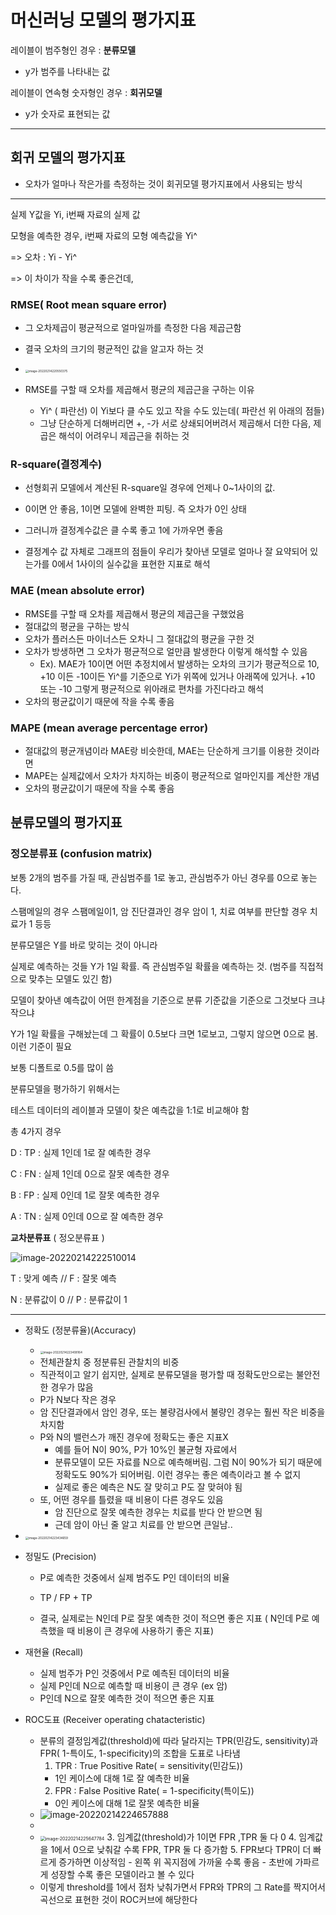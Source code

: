 # 머신러닝 모델의 평가지표

레이블이 범주형인 경우 : **분류모델**

- y가 범주를 나타내는 값

레이블이 연속형 숫자형인 경우 : **회귀모델**

- y가 숫자로 표현되는 값



---

## 회귀 모델의 평가지표

- 오차가 얼마나 작은가를 측정하는 것이 회귀모델 평가지표에서 사용되는 방식

---

실제 Y값을 Yi, i번째 자료의 실제 값

모형을 예측한 경우, i번째 자료의 모형 예측값을 Yi^

=> 오차 : Yi - Yi^

=> 이 차이가 작을 수록 좋은건데,

### RMSE( Root mean square error)

-  그 오차제곱이 평균적으로 얼마일까를 측정한 다음 제곱근함

-  결국 오차의 크기의 평균적인 값을 알고자 하는 것

-  <img src="C:\Users\chgeo\AppData\Roaming\Typora\typora-user-images\image-20220214220550375.png" alt="image-20220214220550375" style="zoom: 33%;" />

-  RMSE를 구할 때 오차를 제곱해서 평균의 제곱근을 구하는 이유
   - Yi^ ( 파란선) 이 Yi보다 클 수도 있고 작을 수도 있는데( 파란선 위 아래의 점들)
   - 그냥 단순하게 더해버리면 +, -가 서로 상쇄되어버려서 제곱해서 더한 다음, 제곱은 해석이 어려우니 제곱근을 취하는 것


### R-square(결정계수)

-  선형회귀 모델에서 계산된 R-square일 경우에 언제나 0~1사이의 값.
-  0이면 안 좋음, 1이면 모델에 완벽한 피팅. 즉 오차가 0인 상태

-  그러니까 결정계수값은 클 수록 좋고 1에 가까우면 좋음

-  결정계수 값 자체로 그래프의 점들이 우리가 찾아낸 모델로 얼마나 잘 요약되어 있는가를 0에서 1사이의 실수값을 표현한 지표로 해석



### MAE (mean absolute error)

- RMSE를 구할 때 오차를 제곱해서 평균의 제곱근을 구했었음
- 절대값의 평균을 구하는 방식
- 오차가 플러스든 마이너스든 오차니 그 절대값의 평균을 구한 것
- 오차가 방생하면 그 오차가 평균적으로 얼만큼 발생한다 이렇게 해석할 수 있음
  - Ex). MAE가 10이면 어떤 추정치에서 발생하는 오차의 크기가 평균적으로 10, +10 이든 -10이든 Yi^를 기준으로 Yi가 위쪽에 있거나 아래쪽에 있거나. +10 또는 -10 그렇게 평균적으로 위아래로 편차를 가진다라고 해석
- 오차의 평균값이기 때문에 작을 수록 좋음


### MAPE (mean average percentage error)

- 절대값의 평균개념이라 MAE랑 비슷한데, MAE는 단순하게 크기를 이용한 것이라면
- MAPE는 실제값에서 오차가 차지하는 비중이 평균적으로 얼마인지를 계산한 개념
- 오차의 평균값이기 때문에 작을 수록 좋음


## 분류모델의 평가지표

### 정오분류표 (confusion matrix)

보통 2개의 범주를 가질 때, 관심범주를 1로 놓고, 관심범주가 아닌 경우를 0으로 놓는다.

스팸메일의 경우 스팸메일이1, 암 진단결과인 경우 암이 1, 치료 여부를 판단할 경우 치료가 1 등등

분류모델은 Y를 바로 맞히는 것이 아니라

실제로 예측하는 것들 Y가 1일 확률. 즉 관심범주일 확률을 예측하는 것. (범주를 직접적으로 맞추는 모델도 있긴 함)

모델이 찾아낸 예측값이 어떤 한계점을 기준으로 분류 기준값을 기준으로 그것보다 크냐 작으냐

Y가 1일 확률을 구해놨는데 그 확률이 0.5보다 크면 1로보고, 그렇지 않으면 0으로 봄. 이런 기준이 필요

보통 디폴트로 0.5를 많이 씀


분류모델을 평가하기 위해서는

테스트 데이터의 레이블과 모델이 찾은 예측값을 1:1로 비교해야 함

총 4가지 경우

D : TP : 실제 1인데 1로 잘 예측한 경우

C : FN : 실제 1인데 0으로 잘못 예측한 경우

B : FP : 실제 0인데 1로 잘못 예측한 경우

A : TN : 실제 0인데 0으로 잘 예측한 경우

**교차분류표** ( 정오분류표 )

![image-20220214222510014](C:\Users\chgeo\AppData\Roaming\Typora\typora-user-images\image-20220214222510014.png)

T : 맞게 예측	    // 	F : 잘못 예측

N : 분류값이 0	 // 	P : 분류값이 1

---

- 정확도 (정분류율)(Accuracy)

  - <img src="C:\Users\chgeo\AppData\Roaming\Typora\typora-user-images\image-20220214223408164.png" alt="image-20220214223408164" style="zoom: 33%;" />
  - 전체관찰치 중 정분류된 관찰치의 비중
  - 직관적이고 알기 쉽지만, 실제로 분류모델을 평가할 때 정확도만으로는 불안전한 경우가 많음
  - P가 N보다 작은 경우
  - 암 진단결과에서 암인 경우, 또는 불량검사에서 불량인 경우는 훨씬 작은 비중을 차지함
  - P와 N의 밸런스가 깨진 경우에 정확도는 좋은 지표X
    - 예를 들어 N이 90%, P가 10%인 불균형 자료에서
    - 분류모델이 모든 자료를 N으로 예측해버림. 그럼 N이 90%가 되기 때문에 정확도도 90%가 되어버림. 이런 경우는 좋은 예측이라고 볼 수 없지
    - 실제로 좋은 예측은 N도 잘 맞히고 P도 잘 맞혀야 됨
  - 또, 어떤 경우를 틀렸을 때 비용이 다른 경우도 있음
    - 암 진단으로 잘못 예측한 경우는 치료를 받다 안 받으면 됨
    - 근데 암이 아닌 줄 알고 치료를 안 받으면 큰일남..
    

- <img src="C:\Users\chgeo\AppData\Roaming\Typora\typora-user-images\image-20220214223434659.png" alt="image-20220214223434659" style="zoom:33%;" />

- 정밀도 (Precision)

  - P로 예측한 것중에서 실제 범주도 P인 데이터의 비율
  - TP / FP + TP

  - 결국, 실제로는 N인데 P로 잘못 예측한 것이 적으면 좋은 지표 ( N인데 P로 예측했을 때 비용이 큰 경우에 사용하기 좋은 지표)


- 재현율 (Recall)

  - 실제 범주가 P인 것중에서 P로 예측된 데이터의 비율
  - 실제 P인데 N으로 예측할 때 비용이 큰 경우 (ex 암)
  - P인데 N으로 잘못 예측한 것이 적으면 좋은 지표


- ROC도표 (Receiver operating chatacteristic)

  - 분류의 결정임계값(threshold)에 따라 달라지는 TPR(민감도, sensitivity)과 FPR( 1-특이도, 1-specificity)의 조합을 도표로 나타냄
    1. TPR : True Positive Rate( = sensitivity(민감도))
      - 1인 케이스에 대해 1로 잘 예측한 비율
    2. FPR : False Positive Rate( = 1-specificity(특이도))
      - 0인 케이스에 대해 1로 잘못 예측한 비율
  - ![image-20220214224657888](C:\Users\chgeo\AppData\Roaming\Typora\typora-user-images\image-20220214224657888.png)
  - 
  - <img src="C:\Users\chgeo\AppData\Roaming\Typora\typora-user-images\image-20220214225647784.png" alt="image-20220214225647784" style="zoom: 50%;" />
    3. 임계값(threshold)가 1이면 FPR ,TPR 둘 다 0
    4. 임계값을 1에서 0으로 낮춰갈 수록 FPR, TPR 둘 다 증가함
    5. FPR보다 TPR이 더 빠르게 증가하면 이상적임
      - 왼쪽 위 꼭지점에 가까울 수록 좋음
      - 초반에 가파르게 성장할 수록 좋은 모델이라고 볼 수 있다
  - 이렇게 threshold를 1에서 점차 낮춰가면서 FPR와 TPR의 그 Rate를 짝지어서 곡선으로 표현한 것이 ROC커브에 해당한다
